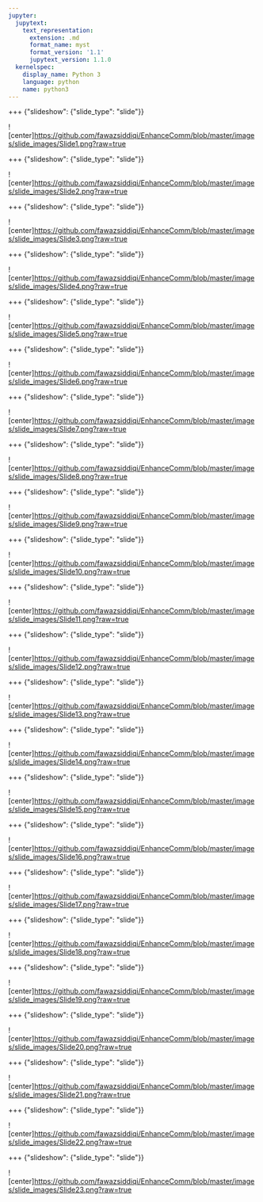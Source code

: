```yaml
---
jupyter:
  jupytext:
    text_representation:
      extension: .md
      format_name: myst
      format_version: '1.1'
      jupytext_version: 1.1.0
  kernelspec:
    display_name: Python 3
    language: python
    name: python3
---
```


+++ {"slideshow": {"slide_type": "slide"}}

![center]https://github.com/fawazsiddiqi/EnhanceComm/blob/master/images/slide_images/Slide1.png?raw=true

+++ {"slideshow": {"slide_type": "slide"}}

![center]https://github.com/fawazsiddiqi/EnhanceComm/blob/master/images/slide_images/Slide2.png?raw=true

+++ {"slideshow": {"slide_type": "slide"}}

![center]https://github.com/fawazsiddiqi/EnhanceComm/blob/master/images/slide_images/Slide3.png?raw=true

+++ {"slideshow": {"slide_type": "slide"}}

![center]https://github.com/fawazsiddiqi/EnhanceComm/blob/master/images/slide_images/Slide4.png?raw=true

+++ {"slideshow": {"slide_type": "slide"}}

![center]https://github.com/fawazsiddiqi/EnhanceComm/blob/master/images/slide_images/Slide5.png?raw=true

+++ {"slideshow": {"slide_type": "slide"}}

![center]https://github.com/fawazsiddiqi/EnhanceComm/blob/master/images/slide_images/Slide6.png?raw=true

+++ {"slideshow": {"slide_type": "slide"}}

![center]https://github.com/fawazsiddiqi/EnhanceComm/blob/master/images/slide_images/Slide7.png?raw=true

+++ {"slideshow": {"slide_type": "slide"}}

![center]https://github.com/fawazsiddiqi/EnhanceComm/blob/master/images/slide_images/Slide8.png?raw=true

+++ {"slideshow": {"slide_type": "slide"}}

![center]https://github.com/fawazsiddiqi/EnhanceComm/blob/master/images/slide_images/Slide9.png?raw=true

+++ {"slideshow": {"slide_type": "slide"}}

![center]https://github.com/fawazsiddiqi/EnhanceComm/blob/master/images/slide_images/Slide10.png?raw=true

+++ {"slideshow": {"slide_type": "slide"}}

![center]https://github.com/fawazsiddiqi/EnhanceComm/blob/master/images/slide_images/Slide11.png?raw=true

+++ {"slideshow": {"slide_type": "slide"}}

![center]https://github.com/fawazsiddiqi/EnhanceComm/blob/master/images/slide_images/Slide12.png?raw=true

+++ {"slideshow": {"slide_type": "slide"}}

![center]https://github.com/fawazsiddiqi/EnhanceComm/blob/master/images/slide_images/Slide13.png?raw=true

+++ {"slideshow": {"slide_type": "slide"}}

![center]https://github.com/fawazsiddiqi/EnhanceComm/blob/master/images/slide_images/Slide14.png?raw=true

+++ {"slideshow": {"slide_type": "slide"}}

![center]https://github.com/fawazsiddiqi/EnhanceComm/blob/master/images/slide_images/Slide15.png?raw=true

+++ {"slideshow": {"slide_type": "slide"}}

![center]https://github.com/fawazsiddiqi/EnhanceComm/blob/master/images/slide_images/Slide16.png?raw=true

+++ {"slideshow": {"slide_type": "slide"}}

![center]https://github.com/fawazsiddiqi/EnhanceComm/blob/master/images/slide_images/Slide17.png?raw=true

+++ {"slideshow": {"slide_type": "slide"}}

![center]https://github.com/fawazsiddiqi/EnhanceComm/blob/master/images/slide_images/Slide18.png?raw=true

+++ {"slideshow": {"slide_type": "slide"}}

![center]https://github.com/fawazsiddiqi/EnhanceComm/blob/master/images/slide_images/Slide19.png?raw=true

+++ {"slideshow": {"slide_type": "slide"}}

![center]https://github.com/fawazsiddiqi/EnhanceComm/blob/master/images/slide_images/Slide20.png?raw=true

+++ {"slideshow": {"slide_type": "slide"}}

![center]https://github.com/fawazsiddiqi/EnhanceComm/blob/master/images/slide_images/Slide21.png?raw=true

+++ {"slideshow": {"slide_type": "slide"}}

![center]https://github.com/fawazsiddiqi/EnhanceComm/blob/master/images/slide_images/Slide22.png?raw=true

+++ {"slideshow": {"slide_type": "slide"}}

![center]https://github.com/fawazsiddiqi/EnhanceComm/blob/master/images/slide_images/Slide23.png?raw=true
